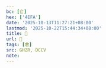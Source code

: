 ```yaml
---
bc: [仺]
hex: ['4EFA']
date: '2025-10-13T11:27:21+08:00'
lastmod: '2025-10-22T15:44:34+08:00'
title: 󰗌
url: 󰗌
tags: [倉]
src: GHZR, DCCV
note:
---
```

